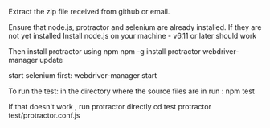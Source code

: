 Extract the zip file received from github or email.

Ensure that node.js, protractor and selenium are already installed. If they are not yet installed
Install  node.js on your machine - v6.11 or later should work

Then install protractor using npm
npm -g install protractor
webdriver-manager update

start selenium first:
webdriver-manager start

To run the test:
in the directory where the source files are in run :
npm test

If that doesn't work , run protractor directly
cd test
protractor test/protractor.conf.js